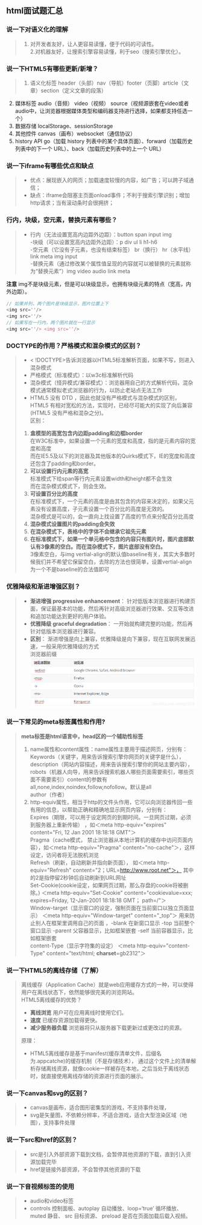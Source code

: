 ## html面试题汇总

### 说一下对语义化的理解
> 1. 对开发者友好，让人更容易读懂，便于代码的可读性。  
> 2.对机器友好，让搜索引擎容易读懂，利于seo（搜索引擎优化）。

### 说一下HTML5有哪些更新/新增？
> 1. 语义化标签 header（头部）nav（导航）footer（页脚）article（文章）section（定义文章的段落）  
2. 媒体标签 audio（音频） video（视频） source（视频源嵌套在video或者audio中，让浏览器根据媒体类型和编码器支持进行选择，如果都支持任选一个）  
3. 数据存储 localStorage、sessionStorage  
4. 其他控件 canvas（画布）websocket（通信协议）  
5. history API go（加载 history 列表中的某个具体页面）、forward（加载历史列表中的下一个 URL）、back（加载历史列表中的上一个 URL）  

### 说一下iframe有哪些优点和缺点
> - 优点：展现嵌入的网页；加载速度较慢的内容，如广告；可以跨子域通信；  
> - 缺点：iframe会阻塞主页面onload事件；不利于搜索引擎识别；增加http请求；当有滚动条时会很拥挤；

### 行内，块级，空元素，替换元素有哪些？
> - 行内（无法设置宽高内边距外边距）：button span input img  
> -块级（可以设置宽高内边距外边距）：p div ul li h1-h6  
> -空元素（它没有子元素，也没有结束标签） br（换行） hr（水平线） link meta img input  
> -替换元素（通过修改某个属性值呈现的内容就可以被替换的元素就称为“替换元素”）img video audio link meta  

**注意**  img不是块级元素，但是可以块级显示，也拥有块级元素的特点（宽高，内外边距）。
```javascript
// 如果并列，两个图片是块级显示，图片位置上下  
<img src=''/>
<img src=''/>
// 如果写在一行内，两个图片就在一行显示
<img src=''/> <img src=''/>
```

### DOCTYPE的作用？严格模式和混杂模式的区别？
>- < !DOCTYPE>告诉浏览器以HTML5标准解析页面，如果不写，则进入混杂模式  
>- 严格模式（标准模式）：以w3c标准解析代码  
>- 混杂模式（怪异模式/兼容模式）：浏览器用自己的方式解析代码，混杂模式通常模拟老式浏览器的行为，以防止老站点无法工作  
>- HTML5 没有 DTD ，因此也就没有严格模式与混杂模式的区别，HTML5 有相对宽松的方法，实现时，已经尽可能大的实现了向后兼容(HTML5 没有严格和混杂之分)。  
> 区别：  
> 1. **盒模型的高宽包含内边距padding和边框border**   
     在W3C标准中，如果设置一个元素的宽度和高度，指的是元素内容的宽度和高度  
     而在IE5.5及以下的浏览器及其他版本的Quirks模式下，IE的宽度和高度还包含了padding和border。  
> 2. **可以设置行内元素的高宽**   
>    标准模式下给span等行内元素设置width和height都不会生效  
>    而在混杂模式模式下，则会生效。
> 3. **可设置百分比的高度**  
>    在标准模式下，一个元素的高度是由其包含的内容来决定的，如果父元素没有设置高度，子元素设置一个百分比的高度是无效的。  
>    混杂模式是可以的，会一直向上找设置了高度的节点来分配百分比高度  
> 4. **混杂模式设置图片的padding会失效**  
> 5. **在混杂模式下，表格中的字体不会继承它祖先元素**  
> 6. **在标准模式下，如果一个单元格中包含的内容只有图片时，图片底部默认有3像素的空白。而在混杂模式下，图片底部没有空白。**  
>    3像素空白，与img vertial-align的默认值baseline有关，其实大多数时候我们并不希望它保留空白，去除的方法也很简单，设置vertial-align为一个不是baseline的合法值即可  

### 优雅降级和渐进增强区别？
>- **渐进增强 progressive enhancement**： 针对低版本浏览器进行构建页面，保证最基本的功能，然后再针对高级浏览器进行效果、交互等改进和追加功能达到更好的用户体验。  
>- **优雅降级 graceful degradation**： 一开始就构建完整的功能，然后再针对低版本浏览器进行兼容。  
>- **区别**： 渐进增强是向上兼容，优雅降级是向下兼容，现在互联网发展迅速，一般采用优雅降级的方式  
> 浏览器前缀  
> ![img.png](img/img.png)

### 说一下常见的meta标签属性和作用?
> **meta标签是html语言中，head区的一个辅助性标签**  
> 1. name属性和content属性：name属性主要用于描述网页，分别有：  
> Keywords（关键字，用来告诉搜索引擎你网页的关键字是什么），  
> description（网站内容描述，用来告诉搜索引擎你的网站主要内容），  
> robots（机器人向导，用来告诉搜索机器人哪些页面需要索引，哪些页面不需要索引）content的参数有all,none,index,noindex,follow,nofollow。默认是all  
> author（作者）  
> 2. http-equiv属性，相当于http的文件头作用，它可以向浏览器传回一些有用的信息，以帮助正确和精确地显示网页内容，分别有：  
> Expires（期限，可以用于设定网页的到期时间。一旦网页过期，必须到服务器上重新传输）  ，如＜meta http-equiv="expires" content="Fri, 12 Jan 2001 18:18:18 GMT"＞  
> Pragma（cache模式， 禁止浏览器从本地计算机的缓存中访问页面内容），如＜meta http-equiv="Pragma" content="no-cache"＞，这样设定，访问者将无法脱机浏览  
> Refresh（刷新，自动刷新并指向新页面）， 如＜meta http-equiv="Refresh" content="2；URL=http://www.root.net"＞， 其中的2是指停留2秒钟后自动刷新到URL网址  
> Set-Cookie(cookie设定，如果网页过期，那么存盘的cookie将被删除。) ＜meta http-equiv="Set-Cookie" content="cookievalue=xxx; expires=Friday, 12-Jan-2001 18:18:18 GMT； path=/"＞  
> Window-target（显示窗口的设定，强制页面在当前窗口以独立页面显示） ＜meta http-equiv="Window-target" content="_top"＞ 用来防止别人在框架里调用自己的页面 ，-blank 在新窗口显示 -top 当前整个窗口显示 -parent 父容器显示，比如框架嵌套 -self 当前容器显示，比如框架嵌套  
> content-Type（显示字符集的设定） ＜meta http-equiv="content-Type" content="text/html; **charset**=gb2312"＞  

### 说一下HTML5的离线存储（了解）
> 离线缓存（Application Cache）就是web应用缓存方式的一种，可以使得用户在离线状态下，依然能够很完美的浏览网站。  
> HTML5离线缓存的优势？  
>- **离线浏览** 用户可在应用离线时使用它们。  
>- **速度** 已缓存资源加载得更快。  
>- **减少服务器负载** 浏览器将只从服务器下载更新过或更改过的资源。
>
> 原理：
> - HTML5离线缓存是基于manifest(缓存清单文件，后缀名为.appcatche)的缓存机制（不是存储技术），
> 通过这个文件上的清单解析存储离线资源，就像cookie一样被存在本地，之后当处于离线状态时，就直接使用离线存储的资源进行页面的展示。

### 说一下canvas和svg的区别？
>- canvas是画布，适合图形密集型的游戏，不支持事件处理，
>- svg是矢量图，不依赖分辨率，不适合游戏，适合大型渲染区域（地图），支持事件处理

### 说一下src和href的区别？
>- src是引入外部资源下载到文档，会暂停其他资源的下载，直到引入资源加载完毕
>- href是链接外部资源，不会暂停其他资源的下载

### 说一下音视频标签的使用
>- audio和video标签
>- controls 控制面板、autoplay 自动播放、loop=‘true’ 循环播放、muted 静音、 src 目标资源、 preload 是否在页面加载后载入视频。






